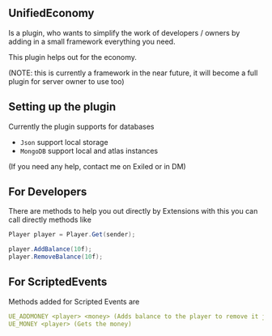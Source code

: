 ## UnifiedEconomy
Is a plugin, who wants to simplify the work of developers / owners by adding in a small framework everything you need.

This plugin helps out for the economy.

(NOTE: this is currently a framework in the near future, it will become a full plugin for server owner to use too)

## Setting up the plugin

Currently the plugin supports for databases
 - `Json` support local storage
 - `MongoDB` support local and atlas instances

(If you need any help, contact me on Exiled or in DM)
## For Developers

There are methods to help you out directly by Extensions with this you can call directly methods like
```c#
Player player = Player.Get(sender);

player.AddBalance(10f);
player.RemoveBalance(10f);
```

## For ScriptedEvents

Methods added for Scripted Events are
```yaml
UE_ADDMONEY <player> <money> (Adds balance to the player to remove it just add -)
UE_MONEY <player> (Gets the money)
```
